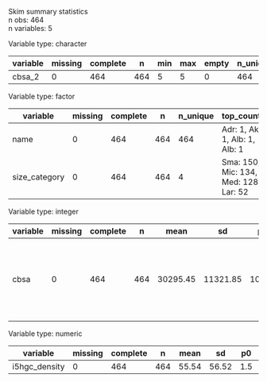 Skim summary statistics  
 n obs: 464    
 n variables: 5    

Variable type: character

| variable | missing | complete |  n  | min | max | empty | n_unique |
|----------|---------|----------|-----|-----|-----|-------|----------|
|  cbsa_2  |    0    |   464    | 464 |  5  |  5  |   0   |   464    |

Variable type: factor

|   variable    | missing | complete |  n  | n_unique |              top_counts               | ordered |
|---------------|---------|----------|-----|----------|---------------------------------------|---------|
|     name      |    0    |   464    | 464 |   464    |    Adr: 1, Akr: 1, Alb: 1, Alb: 1     |  FALSE  |
| size_category |    0    |   464    | 464 |    4     | Sma: 150, Mic: 134, Med: 128, Lar: 52 |  FALSE  |

Variable type: integer

| variable | missing | complete |  n  |   mean   |    sd    |  p0   |  p25  |  p50  |  p75  | p100  |   hist   |
|----------|---------|----------|-----|----------|----------|-------|-------|-------|-------|-------|----------|
|   cbsa   |    0    |   464    | 464 | 30295.45 | 11321.85 | 10300 | 20810 | 30240 | 40160 | 49740 | <U+2587><U+2586><U+2587><U+2587><U+2586><U+2587><U+2587><U+2587> |

Variable type: numeric

|   variable    | missing | complete |  n  | mean  |  sd   | p0  | p25  |  p50  |  p75  | p100  |
|---------------|---------|----------|-----|-------|-------|-----|------|-------|-------|-------|
| i5hgc_density |    0    |   464    | 464 | 55.54 | 56.52 | 1.5 | 19.6 | 38.15 | 71.55 | 417.1 |
